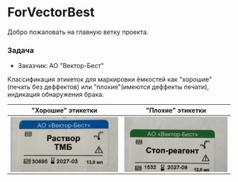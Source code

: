 # ForVectorBest

Добро пожаловать на главную ветку проекта.

### Задача
- Заказчик: АО "Вектор-Бест"

Классификация этикеток для маркировки ёмкостей как "хорошие"(печать без деффектов) или "плохие"(имеются деффекты печати), индикация обнаружения брака.

| "Хорошие" этикетки | "Плохие" этикетки |
|:-:|:-:|
| <img src="assets/good_example_1.jpg" alt="Test1" align="center"> | <img src="assets/good_example_2.jpg" alt="Test2" align="center"> |

